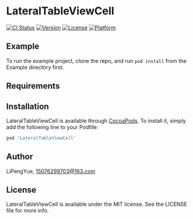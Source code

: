# LateralTableViewCell

[![CI Status](https://img.shields.io/travis/LiPengYue/LateralTableViewCell.svg?style=flat)](https://travis-ci.org/LiPengYue/LateralTableViewCell)
[![Version](https://img.shields.io/cocoapods/v/LateralTableViewCell.svg?style=flat)](https://cocoapods.org/pods/LateralTableViewCell)
[![License](https://img.shields.io/cocoapods/l/LateralTableViewCell.svg?style=flat)](https://cocoapods.org/pods/LateralTableViewCell)
[![Platform](https://img.shields.io/cocoapods/p/LateralTableViewCell.svg?style=flat)](https://cocoapods.org/pods/LateralTableViewCell)

## Example

To run the example project, clone the repo, and run `pod install` from the Example directory first.

## Requirements

## Installation

LateralTableViewCell is available through [CocoaPods](https://cocoapods.org). To install
it, simply add the following line to your Podfile:

```ruby
pod 'LateralTableViewCell'
```

## Author

LiPengYue, 15076299703@163.com

## License

LateralTableViewCell is available under the MIT license. See the LICENSE file for more info.
